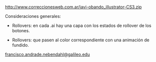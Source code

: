 http://www.correccionesweb.com.ar/javi-obando_illustrator-CS3.zip

Consideraciones generales:
- Rollovers: en cada .ai hay una capa con los estados de rollover de los botones.

- Rollovers: que pasen al color correspondiente con una animación de fundido.

francisco.andrade.nebendahl@galileo.edu
